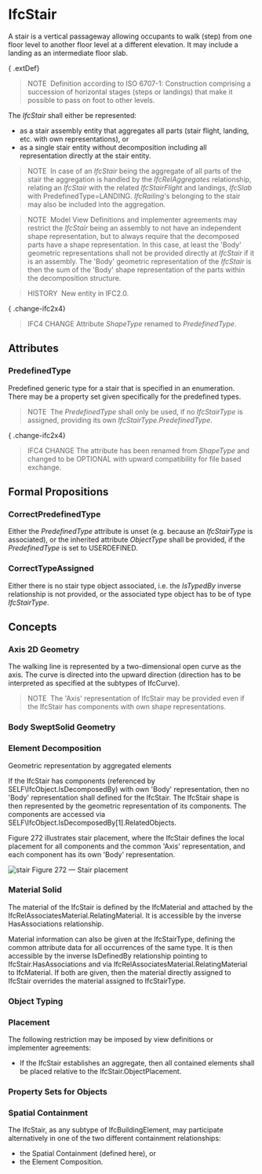 # IfcStair

A stair is a vertical passageway allowing occupants to walk (step) from one floor level to another floor level at a different elevation. It may include a landing as an intermediate floor slab.

{ .extDef}
> NOTE&nbsp; Definition according to ISO 6707-1: Construction comprising a succession of horizontal stages (steps or landings) that make it possible to pass on foot to other levels.

The _IfcStair_ shall either be represented:

* as a stair assembly entity that aggregates all parts (stair flight, landing, etc. with own representations), or
* as a single stair entity without decomposition including all representation directly at the stair entity.

> NOTE&nbsp; In case of an _IfcStair_ being the aggregate of all parts of the stair the aggregation is handled by the _IfcRelAggregates_ relationship, relating an _IfcStair_ with the related _IfcStairFlight_ and landings, _IfcSlab_ with PredefinedType=LANDING. _IfcRailing_'s belonging to the stair may also be included into the aggregation.

> NOTE&nbsp; Model View Definitions and implementer agreements may restrict the _IfcStair_ being an assembly to not have an independent shape representation, but to always require that the decomposed parts have a shape representation. In this case, at least the 'Body' geometric representations shall not be provided directly at _IfcStair_ if it is an assembly. The 'Body' geometric representation of the _IfcStair_ is then the sum of the 'Body' shape representation of the parts within the decomposition structure.

> HISTORY&nbsp; New entity in IFC2.0.

{ .change-ifc2x4}
> IFC4 CHANGE Attribute _ShapeType_ renamed to _PredefinedType_.

## Attributes

### PredefinedType
Predefined generic type for a stair that is specified in an enumeration. There may be a property set given specifically for the predefined types.
> NOTE&nbsp; The _PredefinedType_ shall only be used, if no _IfcStairType_ is assigned, providing its own _IfcStairType.PredefinedType_.

{ .change-ifc2x4}
> IFC4 CHANGE The attribute has been renamed from _ShapeType_ and changed to be OPTIONAL with upward compatibility for file based exchange.

## Formal Propositions

### CorrectPredefinedType
Either the _PredefinedType_ attribute is unset (e.g. because an _IfcStairType_ is associated), or the inherited attribute _ObjectType_ shall be provided, if the _PredefinedType_ is set to USERDEFINED.

### CorrectTypeAssigned
Either there is no stair type object associated, i.e. the _IsTypedBy_ inverse relationship is not provided, or the associated type object has to be of type _IfcStairType_.

## Concepts

### Axis 2D Geometry

The walking line is represented by a two-dimensional open curve 
as the axis. The curve is directed into the upward direction 
(direction has to be interpreted as specified at the subtypes of
IfcCurve). 




> NOTE  The 'Axis' representation of IfcStair 
> may be provided even if the IfcStair has components with own
>  shape representations.



### Body SweptSolid Geometry


### Element Decomposition

Geometric representation by aggregated elements


If the IfcStair has components (referenced by
SELF\IfcObject.IsDecomposedBy) with own 'Body'
representation, then no 'Body' representation shall defined for the
IfcStair. The IfcStair shape is then represented by
the geometric representation of its components. The components are
accessed via
SELF\IfcObject.IsDecomposedBy[1].RelatedObjects.


Figure 272 illustrates stair placement, where the IfcStair defines the local placement for all components and the common 'Axis' representation, and each component has its own 'Body' representation.


![stair](../../../../figures/ifcstair-layout1.png)
Figure 272 — Stair placement



### Material Solid

The material of the IfcStair is defined by the
IfcMaterial and attached by the
IfcRelAssociatesMaterial.RelatingMaterial. It is
accessible by the inverse HasAssociations relationship.


Material information can also be given at the
IfcStairType, defining the common attribute data for all
occurrences of the same type. It is then accessible by the inverse
IsDefinedBy relationship pointing to
IfcStair.HasAssociations and via
IfcRelAssociatesMaterial.RelatingMaterial to
IfcMaterial. If both are given, then the material directly
assigned to IfcStair overrides the material assigned to
IfcStairType.



### Object Typing


### Placement

The following restriction may be imposed by view definitions or implementer agreements:


* If the IfcStair establishes an aggregate, then
all contained elements shall be placed relative to the
IfcStair.ObjectPlacement.



### Property Sets for Objects


### Spatial Containment

The IfcStair, as any subtype of IfcBuildingElement, 
may participate alternatively in one of the two different containment relationships:


* the Spatial Containment (defined here), or
* the Element Composition.



